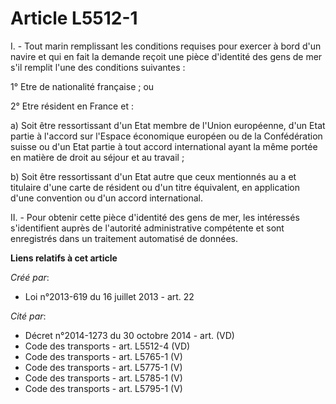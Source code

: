 # Article L5512-1

I. - Tout marin remplissant les conditions requises pour exercer à bord d'un navire et qui en fait la demande reçoit une
pièce d'identité des gens de mer s'il remplit l'une des conditions suivantes : 

1° Etre de nationalité française ; ou 

2° Etre résident en France et : 

a) Soit être ressortissant d'un Etat membre de l'Union européenne, d'un Etat partie à l'accord sur l'Espace économique
européen ou de la Confédération suisse ou d'un Etat partie à tout accord international ayant la même portée en matière de
droit au séjour et au travail ; 

b) Soit être ressortissant d'un Etat autre que ceux mentionnés au a et titulaire d'une carte de résident ou d'un titre
équivalent, en application d'une convention ou d'un accord international. 

II. - Pour obtenir cette pièce d'identité des gens de mer, les intéressés s'identifient auprès de l'autorité administrative
compétente et sont enregistrés dans un traitement automatisé de données.

**Liens relatifs à cet article**

_Créé par_:

  - Loi n°2013-619 du 16 juillet 2013 - art. 22

_Cité par_:

  - Décret n°2014-1273 du 30 octobre 2014 - art. (VD)
  - Code des transports - art. L5512-4 (VD)
  - Code des transports - art. L5765-1 (V)
  - Code des transports - art. L5775-1 (V)
  - Code des transports - art. L5785-1 (V)
  - Code des transports - art. L5795-1 (V)
